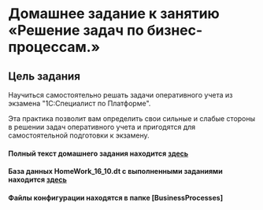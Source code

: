 # Домашнее задание к занятию «Решение задач по бизнес-процессам.»

## Цель задания

Научиться самостоятельно решать задачи оперативного учета из экзамена "1С:Специалист по Платформе".

Эта практика позволит вам определить свои сильные и слабые стороны в решении задач оперативного учета и пригодятся для самостоятельной подготовки к экзамену.

#### Полный текст домашнего задания находится [здесь](https://github.com/ObzhigalovSV/Netology_BusinessProcesses/blob/main/homework-16-10.md)
#### База данных HomeWork_16_10.dt с выполненными заданиями находится [здесь](https://github.com/ObzhigalovSV/Netology_BusinessProcesses/blob/main/homework-16-10.dt)
#### Файлы конфигурации находятся в папке [BusinessProcesses]
